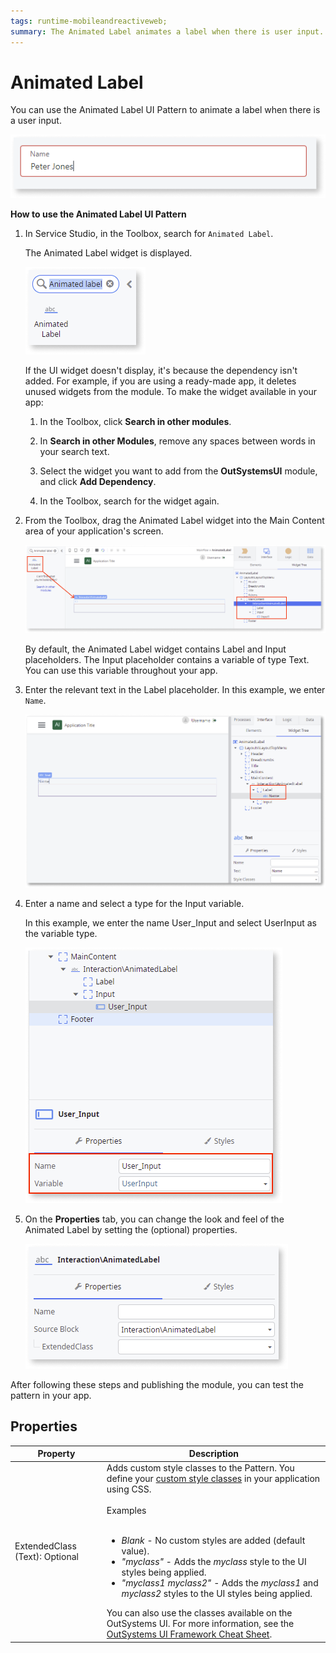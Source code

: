 ```yaml
---
tags: runtime-mobileandreactiveweb;
summary: The Animated Label animates a label when there is user input.
---
```


# Animated Label

You can use the Animated Label UI Pattern to animate a label when there is a user input.

 ![](<images/animatedlabel-example-ss.png>)

**How to use the Animated Label UI Pattern**

1. In Service Studio, in the Toolbox, search for `Animated Label`.

    The Animated Label widget is displayed.

    ![](<images/animatedlabel-widget-ss.png>)

    If the UI widget doesn't display, it's because the dependency isn't added. For example, if you are using a ready-made app, it deletes unused widgets from the module. To make the widget available in your app:

    1. In the Toolbox, click **Search in other modules**.

    1. In **Search in other Modules**, remove any spaces between words in your search text.
    
    1. Select the widget you want to add from the **OutSystemsUI** module, and click **Add Dependency**. 
    
    1. In the Toolbox, search for the widget again.

1. From the Toolbox, drag the Animated Label widget into the Main Content area of your application's screen.

    ![](<images/animatedlabel-dragwidget-ss.png>)

    By default, the Animated Label widget contains Label and Input placeholders. The Input placeholder contains a variable of type Text. You can use this variable throughout your app.

1. Enter the relevant text in the Label placeholder. In this example, we enter `Name`.

    ![](<images/animatedlabel-labelname-ss.png>)

1. Enter a name and select a type for the Input variable.

    In this example, we enter the name User_Input and select UserInput as the variable type.

    ![](<images/animatedlabel-variable-type-ss.png>)

1. On the **Properties** tab, you can change the look and feel of the Animated Label by setting the (optional) properties.

    ![](<images/animatedlabel-properties-ss.png>)

After following these steps and publishing the module, you can test the pattern in your app.

## Properties

| Property | Description |
|---|---|
| ExtendedClass (Text): Optional | Adds custom style classes to the Pattern. You define your [custom style classes](../../../look-feel/css.md) in your application using CSS.<br/><br/>Examples<br/><br/> <ul><li>_Blank_ - No custom styles are added (default value).</li><li>_"myclass"_ - Adds the _myclass_ style to the UI styles being applied.</li><li>_"myclass1 myclass2"_ - Adds the _myclass1_ and _myclass2_ styles to the UI styles being applied.</li></ul>You can also use the classes available on the OutSystems UI. For more information, see the [OutSystems UI Framework Cheat Sheet](https://outsystemsui.outsystems.com/OutsystemsUiWebsite/CheatSheet). |
